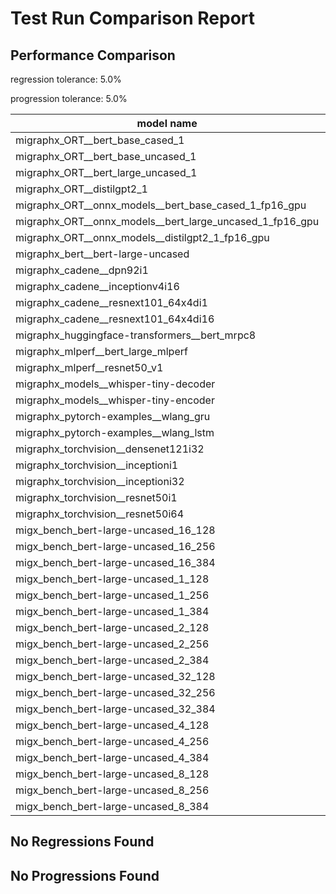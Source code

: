 # Test Run Comparison Report

## Performance Comparison

regression tolerance: 5.0%

progression tolerance: 5.0%

|model name|exit_status|analysis|old_time_ms|new_time_ms|change_ms|percent_change|
|---|---|---|---|---|---|---|
|migraphx_ORT__bert_base_cased_1|PASS|regression|85.0416|91.9651|6.9234|8.14%|
|migraphx_ORT__bert_base_uncased_1|PASS|within tol|86.4673|89.8483|3.381|3.91%|
|migraphx_ORT__bert_large_uncased_1|PASS|within tol|254.59|260.1904|5.6004|2.2%|
|migraphx_ORT__distilgpt2_1|PASS|within tol|30.2295|31.5065|1.277|4.22%|
|migraphx_ORT__onnx_models__bert_base_cased_1_fp16_gpu|Numerics|progression|88.6986|83.9261|-4.7725|-5.38%|
|migraphx_ORT__onnx_models__bert_large_uncased_1_fp16_gpu|Numerics|within tol|248.3013|240.7538|-7.5476|-3.04%|
|migraphx_ORT__onnx_models__distilgpt2_1_fp16_gpu|Numerics|within tol|39.7069|40.3626|0.6557|1.65%|
|migraphx_bert__bert-large-uncased|PASS|regression|374.0686|404.0118|29.9432|8.0%|
|migraphx_cadene__dpn92i1|PASS|progression|204.5195|171.0632|-33.4563|-16.36%|
|migraphx_cadene__inceptionv4i16|PASS|within tol|5732.0416|5674.2483|-57.7933|-1.01%|
|migraphx_cadene__resnext101_64x4di1|PASS|within tol|331.9551|319.8017|-12.1534|-3.66%|
|migraphx_cadene__resnext101_64x4di16|PASS|within tol|5150.5486|5188.7771|38.2286|0.74%|
|migraphx_huggingface-transformers__bert_mrpc8|PASS|progression|407.3491|379.8405|-27.5086|-6.75%|
|migraphx_mlperf__bert_large_mlperf|Numerics|regression|423.7259|615.0845|191.3585|45.16%|
|migraphx_mlperf__resnet50_v1|PASS|progression|101.3832|87.5187|-13.8645|-13.68%|
|migraphx_models__whisper-tiny-decoder|PASS|progression|36.357|33.2301|-3.1269|-8.6%|
|migraphx_models__whisper-tiny-encoder|Numerics|regression|182.5415|197.0663|14.5248|7.96%|
|migraphx_pytorch-examples__wlang_gru|PASS|progression|96.8026|86.5258|-10.2768|-10.62%|
|migraphx_pytorch-examples__wlang_lstm|PASS|progression|48.7918|43.9293|-4.8625|-9.97%|
|migraphx_torchvision__densenet121i32|PASS|within tol|1480.5859|1481.0982|0.5124|0.03%|
|migraphx_torchvision__inceptioni1|PASS|within tol|212.4165|212.5907|0.1742|0.08%|
|migraphx_torchvision__inceptioni32|PASS|within tol|5750.6082|5786.9648|36.3566|0.63%|
|migraphx_torchvision__resnet50i1|PASS|within tol|86.5777|87.8327|1.2549|1.45%|
|migraphx_torchvision__resnet50i64|PASS|within tol|5864.2356|5937.4086|73.173|1.25%|
|migx_bench_bert-large-uncased_16_128|PASS|regression|2604.2009|2741.5058|137.3049|5.27%|
|migx_bench_bert-large-uncased_16_256|PASS|progression|4275.3763|4038.2567|-237.1196|-5.55%|
|migx_bench_bert-large-uncased_16_384|Numerics|within tol|5763.0567|5797.9821|34.9254|0.61%|
|migx_bench_bert-large-uncased_1_128|PASS|regression|158.9675|320.2883|161.3208|101.48%|
|migx_bench_bert-large-uncased_1_256|PASS|progression|277.2089|260.7635|-16.4454|-5.93%|
|migx_bench_bert-large-uncased_1_384|PASS|within tol|372.0555|368.0642|-3.9912|-1.07%|
|migx_bench_bert-large-uncased_2_128|PASS|within tol|415.8409|400.246|-15.5949|-3.75%|
|migx_bench_bert-large-uncased_2_256|PASS|within tol|594.5353|596.3193|1.784|0.3%|
|migx_bench_bert-large-uncased_2_384|PASS|within tol|810.2451|828.275|18.0299|2.23%|
|migx_bench_bert-large-uncased_32_128|PASS|within tol|5170.5499|5221.4575|50.9076|0.98%|
|migx_bench_bert-large-uncased_32_256|PASS|progression|9202.2481|8206.6131|-995.635|-10.82%|
|migx_bench_bert-large-uncased_32_384|Numerics|within tol|11390.7227|11264.9895|-125.7332|-1.1%|
|migx_bench_bert-large-uncased_4_128|PASS|within tol|728.8025|719.082|-9.7205|-1.33%|
|migx_bench_bert-large-uncased_4_256|PASS|within tol|1084.629|1126.6969|42.0679|3.88%|
|migx_bench_bert-large-uncased_4_384|PASS|within tol|1606.2082|1579.0317|-27.1764|-1.69%|
|migx_bench_bert-large-uncased_8_128|PASS|within tol|1295.7835|1283.7215|-12.062|-0.93%|
|migx_bench_bert-large-uncased_8_256|PASS|within tol|2043.3792|2104.2903|60.9111|2.98%|
|migx_bench_bert-large-uncased_8_384|PASS|within tol|3063.8086|2988.8713|-74.9373|-2.45%|

## No Regressions Found

## No Progressions Found

